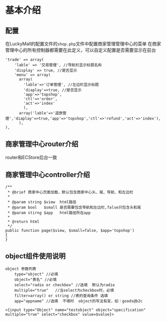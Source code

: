 # 基本介绍 

## 配置

在LuckyMall的配置文件的`shop.php`文件中配置商家管理管理中心的菜单
在商家管理中心的所有控制器都需要在此定义，可以自定义配置是否需要显示在前台

    'trade' => array(
        'lable' => '交易管理', //导航栏显示标题名称
        'display' => true, //是否显示
        'menu' => array(
          array(
            'lable'=>'订单管理', //左边栏显示标题
            'diaplay'=>true, //是否显示
            'app'=>'topshop',
            'ctl'=>'order',
            'act'=>'index'
            ),
          array('lable'=>'退款管理','diaplay'=>true,'app'=>'topshop','ctl'=>'refund','act'=>'index'),
          ),
    ),


## 商家管理中心router介绍
router和ECStore后台一致

## 商家管理中心controller介绍

    /**
     * @brief 商家中心页面加载，默认包含商家中心头、尾、导航、和左边栏
     *
     * @param string $view  html路径
     * @param bool   $small 是否需要包含导航和左边栏,false只包含头和尾
     * @param stirng $app   html路径所在app
     *
     * @return html
     */
    public function page($view, $small=false, $app='topshop')
    {
    }
    
## object组件使用说明

    object 参数列表
        type="object" //必填
        object="表名" //必填
        select="radio or checkbox" //选填  默认为radio
        multiple="true"   //当select为checkbox时，必填
        filter=array() or string //表的查询条件 选填
        app="appname" //选填  不填时  object的写法有变，如：goods@b2c
        
    <{input type="Object" name="testobject" object="specification" multiple="true" select="checkbox" value=$value}>
